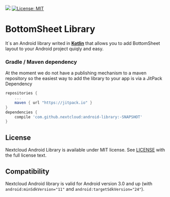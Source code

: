[![](https://jitpack.io/v/DiachukVlad/BottomSheet.svg)](https://jitpack.io/#DiachukVlad/BottomSheet) [![License: MIT](https://img.shields.io/badge/License-MIT-yellow.svg)](https://opensource.org/licenses/MIT)
# BottomSheet Library 
It`s an Android library writed in **[Kotlin](https://github.com/JetBrains/kotlin)** that allows you to add BottomSheet layout to your Android project quiqly and easy.

### Gradle / Maven dependency
At the moment we do not have a publishing mechanism to a maven repository so the easiest way to add the library to your app is via a JitPack Dependency 

```gradle
repositories {
    ...
    maven { url "https://jitpack.io" }
}
dependencies {
    compile 'com.github.nextcloud:android-library:-SNAPSHOT'
}
```

##  License
Nextcloud Android Library is available under MIT license. See [LICENSE](https://github.com/DiachukVlad/BottomSheet/blob/master/LICENSE) with the full license text. 

## Compatibility
Nextcloud Android library is valid for Android version 3.0 and up (with ```android:minSdkVersion="11"``` and ```android:targetSdkVersion="24"```).
